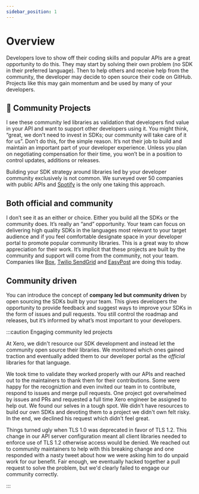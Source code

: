 ```yaml
---
sidebar_position: 1
---
```


# Overview
Developers love to show off their coding skills and popular APIs are a great opportunity to do this. They may start by solving their own problem (no SDK in their preferred language). Then to help others and receive help from the community, the developer may decide to open source their code on GitHub. Projects like this may gain momentum and be used by many of your developers. 


## 💖 Community Projects
I see these community led libraries as validation that developers find value in your API and want to support other developers using it. You might think, “great, we don't need to invest in SDKs; our community will take care of it for us”. Don’t do this, for the simple reason. It’s not their job to build and maintain an important part of your developer experience. Unless you plan on negotiating compensation for their time, you won’t be in a position to control updates, additions or releases. 

Building your SDK strategy around libraries led by your developer community exclusively is not common. We surveyed over 50 companies with public APIs and [Spotify](https://developer.spotify.com/documentation/web-api/libraries/#libraries) is the only one taking this approach.

## Both official and community
I don’t see it as an either or choice. Either you build all the SDKs or the community does. It’s really an “and” opportunity. Your team can focus on delivering high quality SDKs in the languages most relevant to your target audience and if you feel comfortable designate space in your developer portal to promote popular community libraries. This is a great way to show appreciation for their work. It’s implicit that these projects are built by the community and support will come from the community, not your team. Companies like [Box](https://developer.box.com/sdks-and-tools/), [Twilio SendGrid](https://docs.sendgrid.com/for-developers/sending-email/libraries) and [EasyPost](https://www.easypost.com/docs/libraries) are doing this today.

## Community driven
You can introduce the concept of **company led but community driven** by open sourcing the SDKs built by your team. This gives developers the opportunity to provide feedback and suggest ways to improve your SDKs in the form of issues and pull requests. You still control the roadmap and releases, but it’s informed by what’s most important to your developers.

:::caution Engaging community led projects

At Xero, we didn't resource our SDK development and instead let the community open source their libraries. We monitored which ones gained traction and eventually added them to our developer portal as the *official* libraries for that language.

We took time to validate they worked properly with our APIs and reached out to the maintainers to thank them for their contributions. Some were happy for the recogniztion and even invited our team in to contribute, respond to issues and merge pull requests. One project got overwhelmed by issues and PRs and requested a full time Xero engineer be assigned to help out. We found our selves in a tough spot. We didn't have resources to build our own SDKs and devoting them to a project we didn't own felt risky. In the end, we declined his request which didn't feel great.

Things turned ugly when TLS 1.0 was deprecated in favor of TLS 1.2.  This change in our API server configuration meant all client libraries needed to enforce use of TLS 1.2 otherwise access would be denied. We reached out to community maintainers to help with this breaking change and one responded with a nasty tweet about how we were asking him to do unpaid work for our benefit. Fair enough, we eventually hacked together a pull request to solve the problem, but we'd clearly failed to engage our community correctly.

:::
